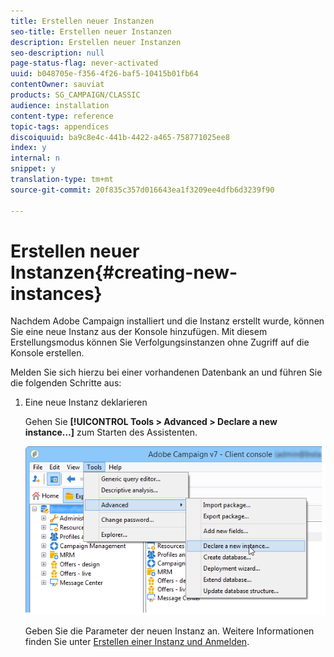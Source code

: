 ```yaml
---
title: Erstellen neuer Instanzen
seo-title: Erstellen neuer Instanzen
description: Erstellen neuer Instanzen
seo-description: null
page-status-flag: never-activated
uuid: b048705e-f356-4f26-baf5-10415b01fb64
contentOwner: sauviat
products: SG_CAMPAIGN/CLASSIC
audience: installation
content-type: reference
topic-tags: appendices
discoiquuid: ba9c8e4c-441b-4422-a465-758771025ee8
index: y
internal: n
snippet: y
translation-type: tm+mt
source-git-commit: 20f835c357d016643ea1f3209ee4dfb6d3239f90

---
```



# Erstellen neuer Instanzen{#creating-new-instances}

Nachdem Adobe Campaign installiert und die Instanz erstellt wurde, können Sie eine neue Instanz aus der Konsole hinzufügen. Mit diesem Erstellungsmodus können Sie Verfolgungsinstanzen ohne Zugriff auf die Konsole erstellen.

Melden Sie sich hierzu bei einer vorhandenen Datenbank an und führen Sie die folgenden Schritte aus:

1. Eine neue Instanz deklarieren

   Gehen Sie **[!UICONTROL Tools > Advanced > Declare a new instance...]** zum Starten des Assistenten.

   ![](assets/s_ncs_install_declare_instance_menu.png)

   Geben Sie die Parameter der neuen Instanz an. Weitere Informationen finden Sie unter [Erstellen einer Instanz und Anmelden](../../installation/using/creating-an-instance-and-logging-on.md).


